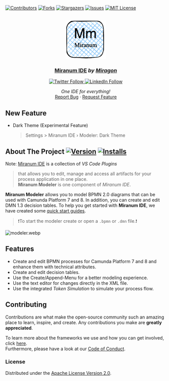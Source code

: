 <div id="top"></div>

<!-- PROJECT SHIELDS -->
[![Contributors][contributors-shield]][contributors-url]
[![Forks][forks-shield]][forks-url]
[![Stargazers][stars-shield]][stars-url]
[![Issues][issues-shield]][issues-url]
[![MIT License][license-shield]][license-url]
<!-- END OF PROJECT SHIELDS -->

<!-- PROJECT LOGO -->
<br />
<div align="center">
    <a href="#">
        <img src="https://raw.githubusercontent.com/Miragon/miranum-ide/main/images/miranum_logo.png" alt="Logo" height="120">
    </a>
    <h3 ><a href="https://miranum.com/">Miranum IDE</a> <i>by <a href="https://miragon.io/">Miragon</a></i></h3>
    <a href="https://twitter.com/miragon_io" target="_blank" rel="noreferrer noopener nofollow">
        <img src="https://img.shields.io/badge/follow-@miragon__io-1DA1F2?logo=twitter&style=social" alt="Twitter Follow">
    </a>
    <a href="https://www.linkedin.com/company/miragon-io" target="_blank" rel="noreferrer noopener nofollow">
        <img src="https://img.shields.io/badge/Follow-miragon-blue?style=social&logo=linkedin&logoColor=blue" alt="LinkedIn Follow">
    </a>
    <p>
        <i>One IDE for everything!</i>
        <br />
        <a href="https://github.com/Miragon/miranum-ide/issues">Report Bug</a>
        ·
        <a href="https://github.com/Miragon/miranum-ide/pulls">Request Feature</a>
    </p>
</div>

## New Feature

* Dark Theme (Experimental Feature)
  > Settings > Miranum IDE › Modeler: Dark Theme

## About The Project [![Version][version-shield]][version-url] [![Installs][installs-shield]][installs-url]

>
Note: [Miranum IDE](https://marketplace.visualstudio.com/items?itemName=miragon-gmbh.miranum-ide)
is a collection of *VS Code Plugins*
> that allows you to edit, manage and access all artifacts for your
> process application in one place.  
> **Miranum Modeler** is one component of *Miranum IDE*.

**Miranum Modeler** allows you to model BPMN 2.0 diagrams that can be used with Camunda
Platform 7 and 8.
In addition, you can create and edit DMN 1.3 decision tables.
To help you get started with **Miranum IDE**, we have created
some [quick start guides](https://www.miranum.io/docs/guides/quick-start/miranum-ide/miranum-ide-quickstart).

> ❗️To start the modeler create or open a `.bpmn` or `.dmn` file.❗

<img src="https://github.com/Miragon/miranum-ide/blob/main/apps/miranum-modeler/assets/modeler.webp?raw=true" alt="modeler.webp" width="1000" /><br>

## Features

* Create and edit BPMN processes for Camunda Platform 7 and 8 and enhance them with
  technical attributes.
* Create and edit decision tables.
* Use the Create/Append-Menu for a better modeling experience.
* Use the text editor for changes directly in the XML file.
* Use the integrated *Token Simulation* to simulate your process flow.

## Contributing

Contributions are what make the open-source community such an amazing place to learn,
inspire, and create.
Any contributions you make are **greatly appreciated**.

To learn more about the frameworks we use and how you can get involved,
click [here](https://github.com/Miragon/miranum-ide/blob/main/README.md).  
Furthermore, please have a look at
our [Code of Conduct](https://miranum.com/docs/components/contributing/).

### License

Distributed under
the [Apache License Version 2.0](https://github.com/Miragon/miranum-ide/blob/main/LICENSE).


<!-- MARKDOWN LINKS & IMAGES -->
<!-- https://www.markdownguide.org/basic-syntax/#reference-style-links -->

[contributors-shield]: https://img.shields.io/github/contributors/Miragon/miranum-ide.svg?style=for-the-badge

[contributors-url]: https://github.com/Miragon/miranum-ide/graphs/contributors

[forks-shield]: https://img.shields.io/github/forks/Miragon/miranum-ide.svg?style=for-the-badge

[forks-url]: https://github.com/Miragon/miranum-ide/network/members

[stars-shield]: https://img.shields.io/github/stars/Miragon/miranum-ide.svg?style=for-the-badge

[stars-url]: https://github.com/Miragon/miranum-ide/stargazers

[issues-shield]: https://img.shields.io/github/issues/Miragon/miranum-ide.svg?style=for-the-badge

[issues-url]: https://github.com/Miragon/miranum-ide/issues

[license-shield]: https://img.shields.io/github/license/Miragon/miranum-ide.svg?style=for-the-badge

[license-url]: https://github.com/Miragon/miranum-ide/blob/main/LICENSE

[version-shield]: https://img.shields.io/visual-studio-marketplace/v/miragon-gmbh.vs-code-bpmn-modeler

[version-url]: https://marketplace.visualstudio.com/items?itemName=miragon-gmbh.vs-code-bpmn-modeler

[installs-shield]: https://img.shields.io/visual-studio-marketplace/i/miragon-gmbh.vs-code-bpmn-modeler

[installs-url]: https://marketplace.visualstudio.com/items?itemName=miragon-gmbh.vs-code-bpmn-modeler
